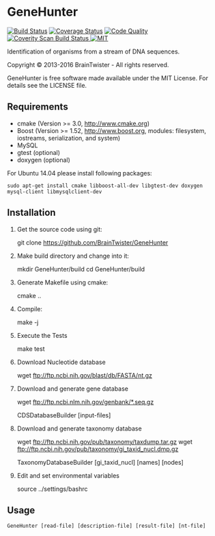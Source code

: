 GeneHunter
==========

[![Build Status](https://travis-ci.org/BrainTwister/GeneHunter.png)](https://travis-ci.org/BrainTwister/GeneHunter)
[![Coverage Status](https://coveralls.io/repos/BrainTwister/GeneHunter/badge.png?branch=master)](https://coveralls.io/r/BrainTwister/GeneHunter?branch=master)
[![Code Quality](https://landscape.io/github/BrainTwister/GeneHunter/master/landscape.svg)](https://landscape.io/github/BrainTwister/GeneHunter/master)
<a href="https://scan.coverity.com/projects/braintwister-genehunter">
  <img alt="Coverity Scan Build Status"
       src="https://scan.coverity.com/projects/6386/badge.svg"/>
</a>
[![MIT](http://img.shields.io/badge/license-MIT-green.svg?style=flat)](http://opensource.org/licenses/MIT)

Identification of organisms from a stream of DNA sequences.

Copyright &copy; 2013-2016 BrainTwister - All rights reserved.

GeneHunter is free software made available under the MIT License. For details see the LICENSE file.

Requirements
------------

- cmake (Version >= 3.0, http://www.cmake.org)
- Boost (Version >= 1.52, http://www.boost.org, modules: filesystem, iostreams, serialization, and system)
- MySQL
- gtest (optional)
- doxygen (optional)

For Ubuntu 14.04 please install following packages:

    sudo apt-get install cmake libboost-all-dev libgtest-dev doxygen mysql-client libmysqlclient-dev

Installation
------------

1) Get the source code using git:

    git clone https://github.com/BrainTwister/GeneHunter
  
2) Make build directory and change into it:
  
    mkdir GeneHunter/build
    cd GeneHunter/build

3) Generate Makefile using cmake:

    cmake ..

4) Compile:

    make -j <number of cores>

5) Execute the Tests

    make test

6) Download Nucleotide database

    wget ftp://ftp.ncbi.nih.gov/blast/db/FASTA/nt.gz

7) Download and generate gene database

    wget ftp://ftp.ncbi.nlm.nih.gov/genbank/*.seq.gz
 
    CDSDatabaseBuilder [input-files]

8) Download and generate taxonomy database

    wget ftp://ftp.ncbi.nih.gov/pub/taxonomy/taxdump.tar.gz
    wget ftp://ftp.ncbi.nih.gov/pub/taxonomy/gi_taxid_nucl.dmp.gz

    TaxonomyDatabaseBuilder [gi_taxid_nucl] [names] [nodes]

9) Edit and set environmental variables

    source ../settings/bashrc

Usage
-----

    GeneHunter [read-file] [description-file] [result-file] [nt-file]
